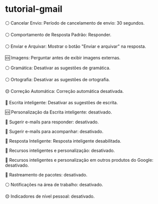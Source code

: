 # tutorial-gmail

:white_circle: Cancelar Envio: Período de cancelamento de envio: 30 segundos.

:white_circle: Comportamento de Resposta Padrão: Responder.

:white_circle: Enviar e Arquivar: Mostrar o botão "Enviar e arquivar" na resposta.

:sos: Imagens: Perguntar antes de exibir imagens externas.

:white_circle: Gramática: Desativar as sugestões de gramática.

:white_circle: Ortografia: Desativar as sugestões de ortografia.

:yellow_circle: Correção Automática: Correção automática desativada.

:red_circle: Escrita inteligente: Desativar as sugestões de escrita.

:sos: Personalização da Escrita inteligente: desativado.

:red_circle: Sugerir e-mails para responder: desativado.

:red_circle: Sugerir e-mails para acompanhar: desativado.

:red_circle: Resposta Inteligente: Resposta inteligente desabilitada.

:red_circle: Recursos inteligentes e personalização: desativado.

:red_circle: Recursos inteligentes e personalização em outros produtos do Google: desativado.

:red_circle: Rastreamento de pacotes: desativado.

:white_circle: Notificações na área de trabalho: desativado.

:yellow_circle: Indicadores de nível pessoal: desativado.
